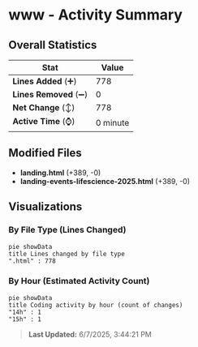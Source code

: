 # www - Activity Summary 

## Overall Statistics

| Stat                   | Value                                                             |
| ---------------------- | ----------------------------------------------------------------- |
| **Lines Added** (➕)   | 778                                          |
| **Lines Removed** (➖) | 0                                        |
| **Net Change** (↕)    | 778                |
| **Active Time** (⌚)   | 0 minute |


## Modified Files
- **landing.html** (+389, -0)
- **landing-events-lifescience-2025.html** (+389, -0)

## Visualizations

### By File Type (Lines Changed)

```mermaid
pie showData
title Lines changed by file type
".html" : 778
```

### By Hour (Estimated Activity Count)

```mermaid
pie showData
title Coding activity by hour (count of changes)
"14h" : 1
"15h" : 1
```


> **Last Updated:** 6/7/2025, 3:44:21 PM